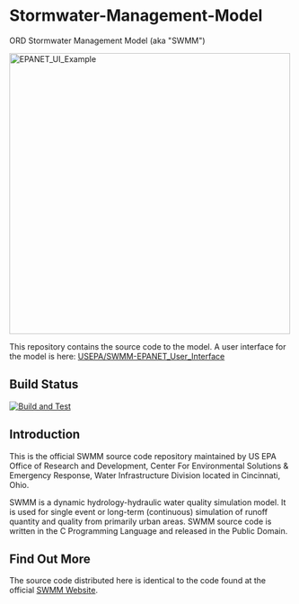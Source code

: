 Stormwater-Management-Model
===========================

ORD Stormwater Management Model (aka "SWMM")

<img src="https://user-images.githubusercontent.com/2470152/154559241-8aac70b5-f8c1-41d8-8cf7-e26bbb38c0fc.png" title="EPANET_UI_Example" width="500px" />

This repository contains the source code to the model. A user interface for the model is here: [USEPA/SWMM-EPANET_User_Interface](https://github.com/USEPA/SWMM-EPANET_User_Interface)


## Build Status
[![Build and Test](https://github.com/USEPA/Stormwater-Management-Model/actions/workflows/build-and-test.yml/badge.svg)](https://github.com/USEPA/Stormwater-Management-Model/actions/workflows/build-and-test.yml)

## Introduction
This is the official SWMM source code repository maintained by US EPA Office of Research and Development, Center For Environmental Solutions & Emergency Response, Water Infrastructure Division located in Cincinnati, Ohio.

SWMM is a dynamic hydrology-hydraulic water quality simulation model. It is used for single event or long-term (continuous) simulation of runoff quantity and quality from primarily urban areas. SWMM source code is written in the C Programming Language and released in the Public Domain.


## Find Out More
The source code distributed here is identical to the code found at the official [SWMM Website](http://www2.epa.gov/water-research/storm-water-management-model-swmm).
